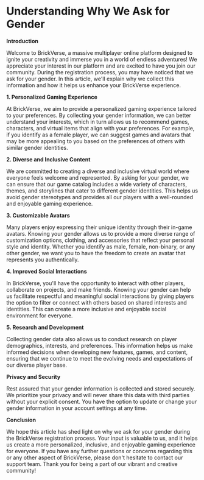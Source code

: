 # Understanding Why We Ask for Gender

**Introduction**

Welcome to BrickVerse, a massive multiplayer online platform designed to ignite your creativity and immerse you in a world of endless adventures! We appreciate your interest in our platform and are excited to have you join our community. During the registration process, you may have noticed that we ask for your gender. In this article, we'll explain why we collect this information and how it helps us enhance your BrickVerse experience.

**1. Personalized Gaming Experience**

At BrickVerse, we aim to provide a personalized gaming experience tailored to your preferences. By collecting your gender information, we can better understand your interests, which in turn allows us to recommend games, characters, and virtual items that align with your preferences. For example, if you identify as a female player, we can suggest games and avatars that may be more appealing to you based on the preferences of others with similar gender identities.

**2. Diverse and Inclusive Content**

We are committed to creating a diverse and inclusive virtual world where everyone feels welcome and represented. By asking for your gender, we can ensure that our game catalog includes a wide variety of characters, themes, and storylines that cater to different gender identities. This helps us avoid gender stereotypes and provides all our players with a well-rounded and enjoyable gaming experience.

**3. Customizable Avatars**

Many players enjoy expressing their unique identity through their in-game avatars. Knowing your gender allows us to provide a more diverse range of customization options, clothing, and accessories that reflect your personal style and identity. Whether you identify as male, female, non-binary, or any other gender, we want you to have the freedom to create an avatar that represents you authentically.

**4. Improved Social Interactions**

In BrickVerse, you'll have the opportunity to interact with other players, collaborate on projects, and make friends. Knowing your gender can help us facilitate respectful and meaningful social interactions by giving players the option to filter or connect with others based on shared interests and identities. This can create a more inclusive and enjoyable social environment for everyone.

**5. Research and Development**

Collecting gender data also allows us to conduct research on player demographics, interests, and preferences. This information helps us make informed decisions when developing new features, games, and content, ensuring that we continue to meet the evolving needs and expectations of our diverse player base.

**Privacy and Security**

Rest assured that your gender information is collected and stored securely. We prioritize your privacy and will never share this data with third parties without your explicit consent. You have the option to update or change your gender information in your account settings at any time.

**Conclusion**

We hope this article has shed light on why we ask for your gender during the BrickVerse registration process. Your input is valuable to us, and it helps us create a more personalized, inclusive, and enjoyable gaming experience for everyone. If you have any further questions or concerns regarding this or any other aspect of BrickVerse, please don't hesitate to contact our support team. Thank you for being a part of our vibrant and creative community!
